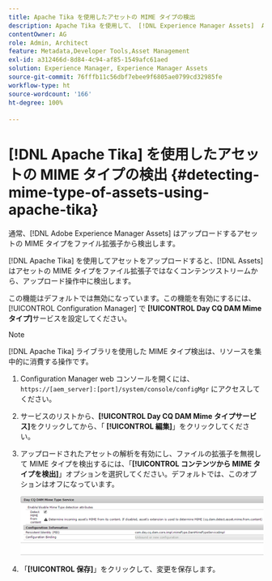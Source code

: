 ```yaml
---
title: Apache Tika を使用したアセットの MIME タイプの検出
description: Apache Tika を使用して、 [!DNL Experience Manager Assets]  AEM Assets がアセットの MIME タイプをファイル拡張子ではなくコンテンツストリームから、アップロード操作中に検出できるようにしてください。
contentOwner: AG
role: Admin, Architect
feature: Metadata,Developer Tools,Asset Management
exl-id: a312466d-8d84-4c94-af85-1549afc61aed
solution: Experience Manager, Experience Manager Assets
source-git-commit: 76fffb11c56dbf7ebee9f6805ae0799cd32985fe
workflow-type: ht
source-wordcount: '166'
ht-degree: 100%

---
```


# [!DNL Apache Tika] を使用したアセットの MIME タイプの検出  {#detecting-mime-type-of-assets-using-apache-tika}

通常、[!DNL Adobe Experience Manager Assets] はアップロードするアセットの MIME タイプをファイル拡張子から検出します。

[!DNL Apache Tika] を使用してアセットをアップロードすると、[!DNL Assets] はアセットの MIME タイプをファイル拡張子ではなくコンテンツストリームから、アップロード操作中に検出します。

この機能はデフォルトでは無効になっています。この機能を有効にするには、[!UICONTROL Configuration Manager] で **[!UICONTROL Day CQ DAM Mime タイプ]**&#x200B;サービスを設定してください。

>[!NOTE]
>
>[!DNL Apache Tika] ライブラリを使用した MIME タイプ検出は、リソースを集中的に消費する操作です。

1. Configuration Manager web コンソールを開くには、 `https://[aem_server]:[port]/system/console/configMgr` にアクセスしてください。

1. サービスのリストから、**[!UICONTROL Day CQ DAM Mime タイプサービス]**&#x200B;をクリックしてから、「 **[!UICONTROL 編集]**」をクリックしてください。

1. アップロードされたアセットの解析を有効にし、ファイルの拡張子を無視して MIME タイプを検出するには、「**[!UICONTROL コンテンツから MIME タイプを検出]**」オプションを選択してください。デフォルトでは、このオプションはオフになっています。

   ![chlimage_1-333](assets/chlimage_1-333.png)

1. 「**[!UICONTROL 保存]**」をクリックして、変更を保存します。
